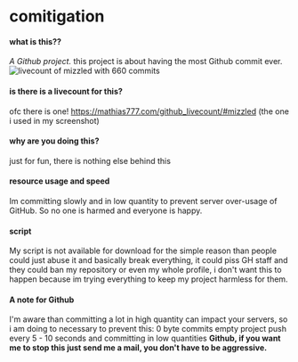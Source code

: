 # comitigation
#### what is this??
*A Github project.*
this project is about having the most Github commit ever.
![livecount of mizzled with 660 commits](https://i.ibb.co/vPJzMcs/githublc.jpg)
#### is there is a livecount for this?
ofc there is one!
https://mathias777.com/github_livecount/#mizzled 
(the one i used in my screenshot)
#### why are you doing this?
just for fun, there is nothing else behind this
#### resource usage and speed
Im committing slowly and in low quantity to prevent server over-usage of GitHub.
So no one is harmed and everyone is happy.
#### script
My script is not available for download for the simple reason than people could just abuse it and basically break everything, it could piss GH staff and they could ban my repository or even my whole profile, i don't want this to happen because im trying everything to keep my project harmless for them.
#### A note for Github
I'm aware than committing a lot in high quantity can impact your servers, so i am doing to necessary to prevent this:
0 byte commits
empty project
push every 5 - 10 seconds
and committing in low quantities
**Github, if you want me to stop this just send me a mail, you don't have to be aggressive.**
